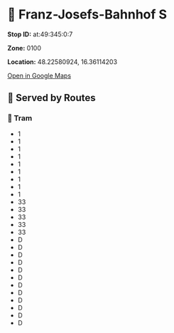 # 🚉 Franz-Josefs-Bahnhof S


**Stop ID:** at:49:345:0:7

**Zone:** 0100

**Location:** 48.22580924, 16.36114203

[Open in Google Maps](https://www.google.com/maps?q=48.22580924,16.36114203)

## 🚆 Served by Routes

### 🚊 Tram
- 1
- 1
- 1
- 1
- 1
- 1
- 1
- 1
- 1
- 33
- 33
- 33
- 33
- 33
- D
- D
- D
- D
- D
- D
- D
- D
- D
- D
- D
- D
